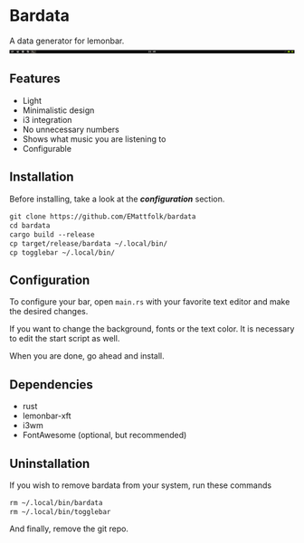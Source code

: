 # Bardata
A data generator for lemonbar.
![example](example.png)

## Features
* Light
* Minimalistic design
* i3 integration
* No unnecessary numbers
* Shows what music you are listening to
* Configurable

## Installation
Before installing, take a look at the __*configuration*__ section.
```
git clone https://github.com/EMattfolk/bardata
cd bardata
cargo build --release
cp target/release/bardata ~/.local/bin/
cp togglebar ~/.local/bin/
```

## Configuration
To configure your bar, open `main.rs` with your favorite text editor and make
the desired changes.

If you want to change the background, fonts or the text color. It is necessary
to edit the start script as well.

When you are done, go ahead and install.

## Dependencies
* rust
* lemonbar-xft
* i3wm
* FontAwesome (optional, but recommended)

## Uninstallation
If you wish to remove bardata from your system, run these commands
```
rm ~/.local/bin/bardata
rm ~/.local/bin/togglebar
```
And finally, remove the git repo.
